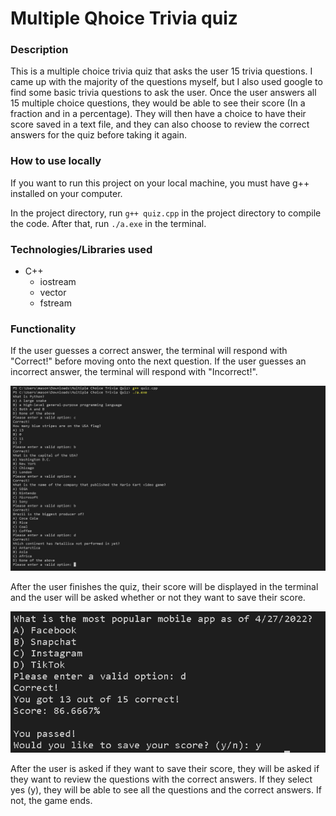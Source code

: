 # Multiple Qhoice Trivia quiz

### Description

This is a multiple choice trivia quiz that asks the user 15 trivia questions. I came up with the majority of the questions myself, but I also used google to find some basic trivia questions to ask the user. Once the user answers all 15 multiple choice questions, they would be able to see their score (In a fraction and in a percentage). They will then have a choice to have their score saved in a text file, and they can also choose to review the correct answers for the quiz before taking it again.

### How to use locally

If you want to run this project on your local machine, you must have g++ installed on your computer. 

In the project directory, run `g++ quiz.cpp` in the project directory to compile the code. After that, run `./a.exe` in the terminal.

### Technologies/Libraries used
- C++
  - iostream
  - vector
  - fstream

### Functionality

If the user guesses a correct answer, the terminal will respond with "Correct!" before moving onto the next question. If the user guesses an incorrect answer, the terminal will respond with "Incorrect!".

![](https://github.com/MasonBoom/Multiple-Choice-Trivia-Quiz/blob/0b3c184f27894f77a84aff6105ea05578e30f0ff/images/2022-05-04%20(3).png)

After the user finishes the quiz, their score will be displayed in the terminal and the user will be asked whether or not they want to save their score.

![](https://github.com/MasonBoom/Multiple-Choice-Trivia-Quiz/blob/a99dffe95d2f7009a226f8537cdd54b058bf0f29/images/2022-05-04%20(4).png)

After the user is asked if they want to save their score, they will be asked if they want to review the questions with the correct answers. If they select yes (y), they will be able to see all the questions and the correct answers. If not, the game ends.

![]()

